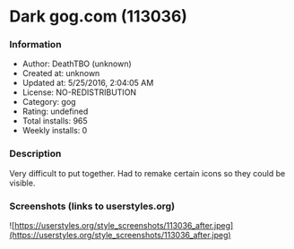 # Dark gog.com (113036)

### Information
- Author: DeathTBO (unknown)
- Created at: unknown
- Updated at: 5/25/2016, 2:04:05 AM
- License: NO-REDISTRIBUTION
- Category: gog
- Rating: undefined
- Total installs: 965
- Weekly installs: 0


### Description
Very difficult to put together. Had to remake certain icons so they could be visible.


### Screenshots (links to userstyles.org)
![https://userstyles.org/style_screenshots/113036_after.jpeg](https://userstyles.org/style_screenshots/113036_after.jpeg)


